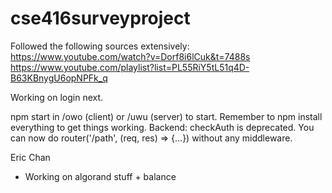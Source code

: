 # cse416surveyproject

Followed the following sources extensively:
https://www.youtube.com/watch?v=Dorf8i6lCuk&t=7488s
https://www.youtube.com/playlist?list=PL55RiY5tL51q4D-B63KBnygU6opNPFk_q

Working on login next.

npm start in /owo (client) or /uwu (server) to start.
Remember to npm install everything to get things working.
Backend:
    checkAuth is deprecated. You can now do router('/path', (req, res) => {...}) without any middleware.

Eric Chan
- Working on algorand stuff + balance
